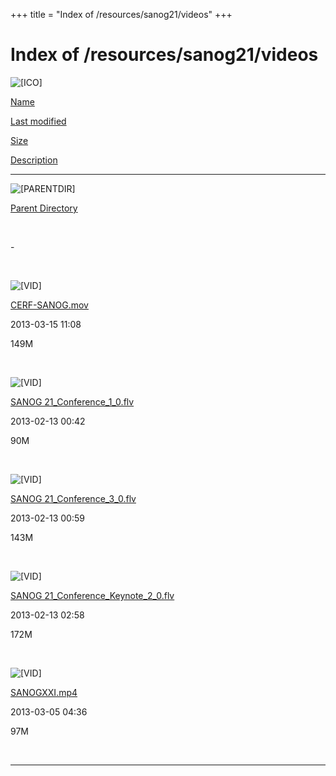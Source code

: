 +++
title = "Index of /resources/sanog21/videos"
+++

Index of /resources/sanog21/videos
==================================

![\[ICO\]](../../../icons/blank.gif)

[Name](index.html@C=N%3BO=A.html)

[Last modified](index.html@C=M%3BO=A.html)

[Size](index.html@C=S%3BO=A.html)

[Description](index.html@C=D%3BO=D.html)

------------------------------------------------------------------------

![\[PARENTDIR\]](../../../icons/back.gif)

[Parent Directory](../index.html)

 

\-

 

![\[VID\]](../../../icons/movie.gif)

[CERF-SANOG.mov](CERF-SANOG.mov)

2013-03-15 11:08

149M

 

![\[VID\]](../../../icons/movie.gif)

[SANOG 21\_Conference\_1\_0.flv](SANOG%2021_Conference_1_0.flv)

2013-02-13 00:42

90M

 

![\[VID\]](../../../icons/movie.gif)

[SANOG 21\_Conference\_3\_0.flv](SANOG%2021_Conference_3_0.flv)

2013-02-13 00:59

143M

 

![\[VID\]](../../../icons/movie.gif)

[SANOG
21\_Conference\_Keynote\_2\_0.flv](SANOG%2021_Conference_Keynote_2_0.flv)

2013-02-13 02:58

172M

 

![\[VID\]](../../../icons/movie.gif)

[SANOGXXI.mp4](SANOGXXI.mp4)

2013-03-05 04:36

97M

 

------------------------------------------------------------------------
